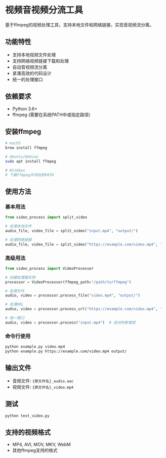 # 视频音视频分流工具

基于ffmpeg的视频处理工具，支持本地文件和网络链接，实现音视频流分离。

## 功能特性

- 支持本地视频文件处理
- 支持网络视频链接下载和处理  
- 自动音视频流分离
- 紧凑高效的代码设计
- 统一的处理接口

## 依赖要求

- Python 3.6+
- ffmpeg (需要在系统PATH中或指定路径)

## 安装ffmpeg

```bash
# macOS
brew install ffmpeg

# Ubuntu/Debian
sudo apt install ffmpeg

# Windows
# 下载ffmpeg并添加到PATH
```

## 使用方法

### 基本用法

```python
from video_process import split_video

# 处理本地文件
audio_file, video_file = split_video("input.mp4", "output/")

# 处理网络链接
audio_file, video_file = split_video("https://example.com/video.mp4", "output/")
```

### 高级用法

```python
from video_process import VideoProcessor

# 创建处理器实例
processor = VideoProcessor(ffmpeg_path="/path/to/ffmpeg")

# 处理文件
audio, video = processor.process_file("video.mp4", "output/")

# 处理URL
audio, video = processor.process_url("https://example.com/video.mp4", "output/")

# 统一接口
audio, video = processor.process("input.mp4")  # 自动判断类型
```

### 命令行使用

```bash
python example.py video.mp4
python example.py https://example.com/video.mp4 output/
```

## 输出文件

- 音频文件: `{原文件名}_audio.aac`
- 视频文件: `{原文件名}_video.mp4`

## 测试

```bash
python test_video.py
```

## 支持的视频格式

- MP4, AVI, MOV, MKV, WebM
- 其他ffmpeg支持的格式
